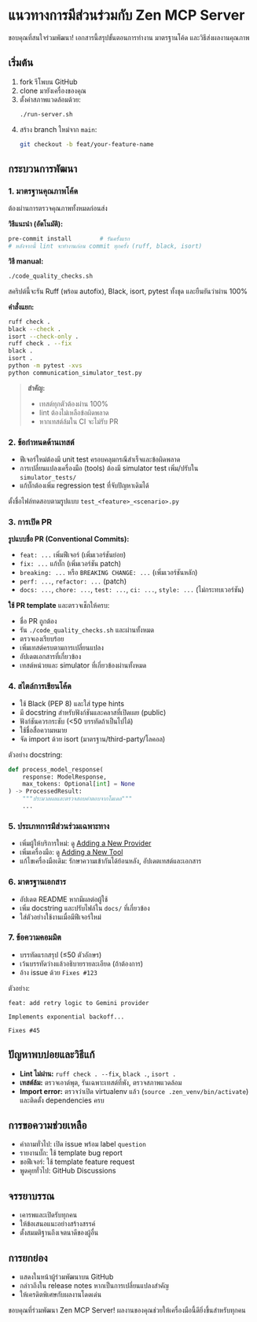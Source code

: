 # แนวทางการมีส่วนร่วมกับ Zen MCP Server

ขอบคุณที่สนใจร่วมพัฒนา! เอกสารนี้สรุปขั้นตอนการทำงาน มาตรฐานโค้ด และวิธีส่งผลงานคุณภาพ

## เริ่มต้น

1. fork รีโพบน GitHub
2. clone มายังเครื่องของคุณ
3. ตั้งค่าสภาพแวดล้อมด้วย:
   ```bash
   ./run-server.sh
   ```
4. สร้าง branch ใหม่จาก `main`:
   ```bash
   git checkout -b feat/your-feature-name
   ```

## กระบวนการพัฒนา

### 1. มาตรฐานคุณภาพโค้ด

ต้องผ่านการตรวจคุณภาพทั้งหมดก่อนส่ง

**วิธีแนะนำ (อัตโนมัติ):**
```bash
pre-commit install        # รันครั้งแรก
# หลังจากนี้ lint จะทำงานก่อน commit ทุกครั้ง (ruff, black, isort)
```

**วิธี manual:**
```bash
./code_quality_checks.sh
```
สคริปต์นี้จะรัน Ruff (พร้อม autofix), Black, isort, pytest ทั้งชุด และยืนยันว่าผ่าน 100%

**คำสั่งแยก:**
```bash
ruff check .
black --check .
isort --check-only .
ruff check . --fix
black .
isort .
python -m pytest -xvs
python communication_simulator_test.py
```

> **สำคัญ:**
> - เทสต์ทุกตัวต้องผ่าน 100%
> - lint ต้องไม่เหลือข้อผิดพลาด
> - หากเทสต์ล้มใน CI จะไม่รับ PR

### 2. ข้อกำหนดด้านเทสต์

- ฟีเจอร์ใหม่ต้องมี unit test ครอบคลุมกรณีสำเร็จและข้อผิดพลาด
- การเปลี่ยนแปลงเครื่องมือ (tools) ต้องมี simulator test เพิ่ม/ปรับใน `simulator_tests/`
- แก้บั๊กต้องเพิ่ม regression test ที่จับปัญหาเดิมได้

ตั้งชื่อไฟล์ทดสอบตามรูปแบบ `test_<feature>_<scenario>.py`

### 3. การเปิด PR

**รูปแบบชื่อ PR (Conventional Commits):**
- `feat: ...` เพิ่มฟีเจอร์ (เพิ่มเวอร์ชันย่อย)
- `fix: ...` แก้บั๊ก (เพิ่มเวอร์ชัน patch)
- `breaking: ...` หรือ `BREAKING CHANGE: ...` (เพิ่มเวอร์ชันหลัก)
- `perf: ...`, `refactor: ...` (patch)
- `docs: ...`, `chore: ...`, `test: ...`, `ci: ...`, `style: ...` (ไม่กระทบเวอร์ชัน)

**ใช้ PR template** และตรวจเช็กให้ครบ:
- ชื่อ PR ถูกต้อง
- รัน `./code_quality_checks.sh` และผ่านทั้งหมด
- ตรวจเองเรียบร้อย
- เพิ่มเทสต์ครบตามการเปลี่ยนแปลง
- อัปเดตเอกสารที่เกี่ยวข้อง
- เทสต์หน่วยและ simulator ที่เกี่ยวข้องผ่านทั้งหมด

### 4. สไตล์การเขียนโค้ด

- ใช้ Black (PEP 8) และใส่ type hints
- มี docstring สำหรับฟังก์ชันและคลาสที่เปิดเผย (public)
- ฟังก์ชันควรกระชับ (<50 บรรทัดถ้าเป็นไปได้)
- ใช้ชื่อสื่อความหมาย
- จัด import ด้วย isort (มาตรฐาน/third-party/โลคอล)

ตัวอย่าง docstring:
```python
def process_model_response(
    response: ModelResponse,
    max_tokens: Optional[int] = None
) -> ProcessedResult:
    """ประมวลผลและตรวจสอบคำตอบจากโมเดล"""
    ...
```

### 5. ประเภทการมีส่วนร่วมเฉพาะทาง

- เพิ่มผู้ให้บริการใหม่: ดู [Adding a New Provider](./adding_providers.md)
- เพิ่มเครื่องมือ: ดู [Adding a New Tool](./adding_tools.md)
- แก้ไขเครื่องมือเดิม: รักษาความเข้ากันได้ย้อนหลัง, อัปเดตเทสต์และเอกสาร

### 6. มาตรฐานเอกสาร

- อัปเดต README หากมีผลต่อผู้ใช้
- เพิ่ม docstring และปรับไฟล์ใน `docs/` ที่เกี่ยวข้อง
- ใส่ตัวอย่างใช้งานเมื่อมีฟีเจอร์ใหม่

### 7. ข้อความคอมมิต

- บรรทัดแรกสรุป (≤50 ตัวอักษร)
- เว้นบรรทัดว่างแล้วอธิบายรายละเอียด (ถ้าต้องการ)
- อ้าง issue ด้วย `Fixes #123`

ตัวอย่าง:
```
feat: add retry logic to Gemini provider

Implements exponential backoff...

Fixes #45
```

## ปัญหาพบบ่อยและวิธีแก้

- **Lint ไม่ผ่าน:** `ruff check . --fix`, `black .`, `isort .`
- **เทสต์ล้ม:** ตรวจเอาต์พุต, รันเฉพาะเทสต์ที่พัง, ตรวจสภาพแวดล้อม
- **Import error:** ตรวจว่าเปิด virtualenv แล้ว (`source .zen_venv/bin/activate`) และติดตั้ง dependencies ครบ

## การขอความช่วยเหลือ

- คำถามทั่วไป: เปิด issue พร้อม label `question`
- รายงานบั๊ก: ใช้ template bug report
- ขอฟีเจอร์: ใช้ template feature request
- พูดคุยทั่วไป: GitHub Discussions

## จรรยาบรรณ

- เคารพและเปิดรับทุกคน
- ให้ข้อเสนอแนะอย่างสร้างสรรค์
- ตั้งสมมติฐานถึงเจตนาดีของผู้อื่น

## การยกย่อง

- แสดงในหน้าผู้ร่วมพัฒนาบน GitHub
- กล่าวถึงใน release notes หากเป็นการเปลี่ยนแปลงสำคัญ
- ให้เครดิตพิเศษกับผลงานโดดเด่น

ขอบคุณที่ร่วมพัฒนา Zen MCP Server! ผลงานของคุณช่วยให้เครื่องมือนี้ดียิ่งขึ้นสำหรับทุกคน